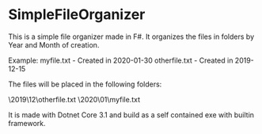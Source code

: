 # SimpleFileOrganizer

This is a simple file organizer made in F#.
It organizes the files in folders by Year and Month of creation.

Example: 
myfile.txt - Created in 2020-01-30
otherfile.txt - Created in 2019-12-15

The files will be placed in the following folders:

\2019\12\otherfile.txt
\2020\01\myfile.txt

It is made with Dotnet Core 3.1 and build as a self contained exe with builtin framework.
